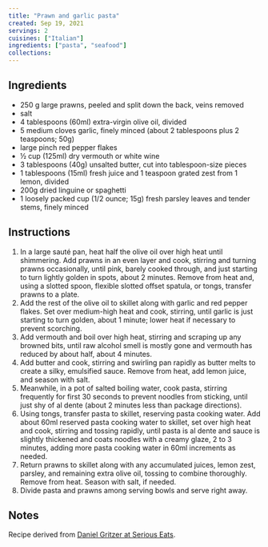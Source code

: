 ```yaml
---
title: "Prawn and garlic pasta"
created: Sep 19, 2021
servings: 2
cuisines: ["Italian"]
ingredients: ["pasta", "seafood"]
collections:
---
```


## Ingredients

- 250 g large prawns, peeled and split down the back, veins removed
- salt
- 4 tablespoons (60ml) extra-virgin olive oil, divided
- 5 medium cloves garlic, finely minced (about 2 tablespoons plus 2 teaspoons; 50g)
- large pinch red pepper flakes
- ½ cup (125ml) dry vermouth or white wine
- 3 tablespoons (40g) unsalted butter, cut into tablespoon-size pieces
- 1 tablespoons (15ml) fresh juice and 1 teaspoon grated zest from 1 lemon, divided
- 200g dried linguine or spaghetti
- 1 loosely packed cup (1/2 ounce; 15g) fresh parsley leaves and tender stems, finely minced

## Instructions

1. In a large sauté pan, heat half the olive oil over high heat until shimmering. Add prawns in an even layer and cook, stirring and turning prawns occasionally, until pink, barely cooked through, and just starting to turn lightly golden in spots, about 2 minutes. Remove from heat and, using a slotted spoon, flexible slotted offset spatula, or tongs, transfer prawns to a plate.
2. Add the rest of the olive oil to skillet along with garlic and red pepper flakes. Set over medium-high heat and cook, stirring, until garlic is just starting to turn golden, about 1 minute; lower heat if necessary to prevent scorching.
3. Add vermouth and boil over high heat, stirring and scraping up any browned bits, until raw alcohol smell is mostly gone and vermouth has reduced by about half, about 4 minutes.
4. Add butter and cook, stirring and swirling pan rapidly as butter melts to create a silky, emulsified sauce. Remove from heat, add lemon juice, and season with salt.
5. Meanwhile, in a pot of salted boiling water, cook pasta, stirring frequently for first 30 seconds to prevent noodles from sticking, until just shy of al dente (about 2 minutes less than package directions).
6. Using tongs, transfer pasta to skillet, reserving pasta cooking water. Add about 60ml reserved pasta cooking water to skillet, set over high heat and cook, stirring and tossing rapidly, until pasta is al dente and sauce is slightly thickened and coats noodles with a creamy glaze, 2 to 3 minutes, adding more pasta cooking water in 60ml increments as needed.
7. Return prawns to skillet along with any accumulated juices, lemon zest, parsley, and remaining extra olive oil, tossing to combine thoroughly. Remove from heat. Season with salt, if needed.
8. Divide pasta and prawns among serving bowls and serve right away.

## Notes

Recipe derived from [Daniel Gritzer at Serious Eats](https://www.seriouseats.com/shrimp-scampi-pasta).
